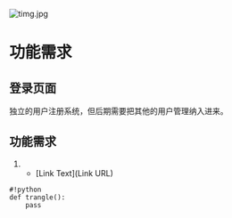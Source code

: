 ![timg.jpg](https://bitbucket.org/repo/9pKepEo/images/1402729193-timg.jpg)
# 功能需求
## 登录页面
独立的用户注册系统，但后期需要把其他的用户管理纳入进来。
## 功能需求
1. * [Link Text](Link URL)
```
#!python
def trangle():
    pass

```